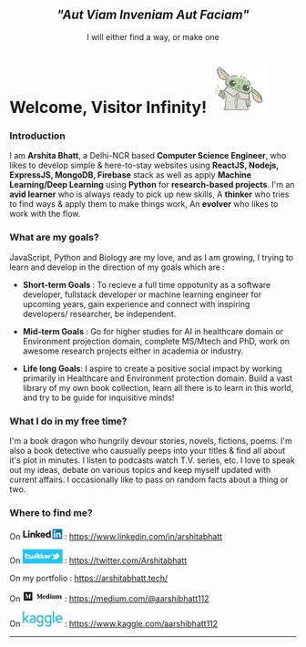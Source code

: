 <div><h2 align="center" style="border-bottom : 0px;" ><em>"Aut Viam Inveniam Aut Faciam"</em></h2><p align="center"> I will either find a way, or make one</p></div>
  
# Welcome, Visitor Infinity! <img src="https://github.com/Arshitabhatt/Arshitabhatt/blob/master/assests/waving_yoda.gif" width="100px">

### Introduction 

I am <b>Arshita Bhatt</b>, a Delhi-NCR based <b>Computer Science Engineer</b>, who likes to develop simple & here-to-stay websites using <b>ReactJS, Nodejs, ExpressJS, MongoDB, Firebase</b> stack as well as apply <b>Machine Learning/Deep Learning</b> using <b>Python</b> for <b>research-based projects</b>.
I'm an <b>avid learner</b> who is always ready to pick up new skills, A <b>thinker</b> who tries to find ways & apply them to make things work, An <b>evolver</b> who likes to work with the flow.

<!-- <img src="" alt ="Python" width="40px">&nbsp;
<img src="" alt ="MongoDB" width="40px">&nbsp;
<img src="" alt ="Nodejs" width="40px">&nbsp;
<img src="" alt ="Reactjs" width="40px">&nbsp;
<img src="" alt ="Firebase" width="40px">&nbsp;
<img src="" alt ="html-css" width="40px">&nbsp;
<img src="" alt ="cplusplus" width="40px">&nbsp; -->


### What are my goals?

JavaScript, Python and Biology are my love, and as I am growing, I trying to learn and develop in the direction of my goals which are : 

* <b>Short-term Goals</b> : To recieve a full time oppotunity as a software developer, fullstack developer or machine learning engineer for upcoming years, gain experience and connect with inspiring developers/ researcher, be independent.

*  <b>Mid-term Goals</b> : Go for higher studies for AI in healthcare domain or Environment projection domain, complete MS/Mtech and PhD, work on awesome research projects either in academia or industry.   

* <b>Life long Goals</b>: I aspire to create a positive social impact by working primarily in Healthcare and Environment protection domain. Build a vast library of my own book collection, learn all there is to learn in this world, and try to be guide for inquisitive minds!

### What I do in my free time?
I'm a book dragon who hungrily devour stories, novels, fictions, poems. I'm also a book detective who causually peeps into your titles & find all about it's plot in minutes. I listen to podcasts watch T.V. series, etc. I love to speak out my ideas, debate on various topics and keep myself updated with current affairs. I occasionally like to pass on random facts about a thing or two. 

### Where to find me? 
On <img src="https://github.com/Arshitabhatt/Arshitabhatt/blob/master/assests/linkedin.jpg" width="70px"> :  https://www.linkedin.com/in/arshitabhatt

On <img src="https://github.com/Arshitabhatt/Arshitabhatt/blob/master/assests/twitter.png" width="70px"> :  https://twitter.com/Arshitabhatt

On my portfolio : https://arshitabhatt.tech/

On <img src="https://github.com/Arshitabhatt/Arshitabhatt/blob/master/assests/medium.jpg" width="70px"> :  https://medium.com/@aarshibhatt112

On <img src="https://github.com/Arshitabhatt/Arshitabhatt/blob/master/assests/download.png" width="70px"> :  https://www.kaggle.com/aarshibhatt112

____